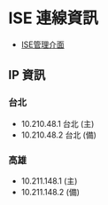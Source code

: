# ISE 連線資訊

- [ISE管理介面](<http://10.210.48.1>) 

## IP 資訊

### 台北
- 10.210.48.1 台北  (主)
-  10.210.48.2 台北 (備)


### 高雄
- 10.211.148.1 (主)
- 10.211.148.2 (備)





